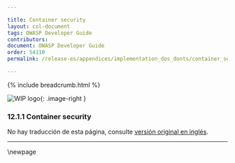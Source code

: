 ```yaml
---

title: Container security
layout: col-document
tags: OWASP Developer Guide
contributors:
document: OWASP Developer Guide
order: 54110
permalink: /release-es/appendices/implementation_dos_donts/container_security/

---
```


{% include breadcrumb.html %}

<style type="text/css">
.image-right {
  height: 180px;
  display: block;
  margin-left: auto;
  margin-right: auto;
  float: right;
}
</style>

![WIP logo](../../../assets/images/dg_wip.png "Trabajo en curso"){: .image-right }

### 12.1.1 Container security

No hay traducción de esta página, consulte [versión original en inglés][release140101].

----

[release140101]: https://github.com/OWASP/www-project-developer-guide/blob/main/release/14-appendices/01-implementation-dos-donts/01-container-security.md

\newpage
